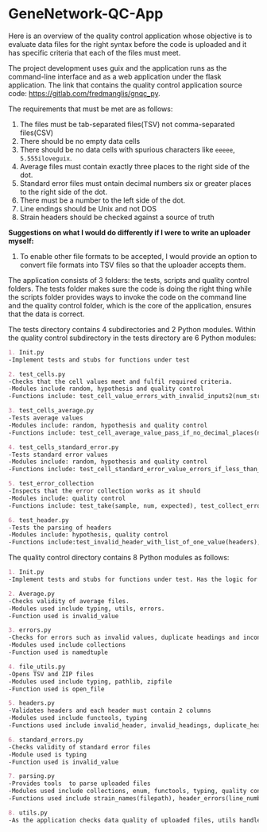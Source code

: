 # GeneNetwork-QC-App
Here is an overview of the quality control application whose objective is to evaluate data files for the right syntax before the code is uploaded and it has specific criteria that each of the files must meet.

The project development uses guix and the application runs as the command-line interface and as a web application under the flask application.
The link that contains the quality control application source code: https://gitlab.com/fredmanglis/gnqc_py.

The requirements that must be met are as follows:
1. The files must be tab-separated files(TSV) not comma-separated files(CSV)
2. There should be no empty data cells
3. There should be	no data cells with spurious characters like `eeeee`, `5.555iloveguix`.
4. Average files must contain exactly three places to the right side of the dot.
5. Standard error files must ontain decimal numbers six or greater places to the right side of the dot.
6. There must be a number to the left side of the dot.
7. Line endings should be Unix and not DOS
8. Strain headers should be checked against a source of truth 

**Suggestions on what I would do differently if I were to write an uploader myself:**
1. To enable other file formats to be accepted, I would provide an option to convert file formats into TSV files so that the uploader accepts them.

The  application consists of 3 folders: the tests, scripts and quality control folders. The tests folder makes sure the code is doing the right thing while the scripts folder provides ways to invoke the code on the command line and the quality control folder, which is the core of the application, ensures that the data is correct. 

The tests directory contains 4 subdirectories and 2 Python modules. Within the quality control subdirectory in the tests directory are 6 Python modules:
 ```markdown
1. Init.py
-Implement tests and stubs for functions under test
```
```markdown 
2. test_cells.py
-Checks that the cell values meet and fulfil required criteria.
-Modules include random, hypothesis and quality control
-Functions include: test_cell_value_errors_with_invalid_inputs2(num_str), test_cell_average_value_errors_if_not_three_decimal_places2(num_str), test_cell_average_value_pass_if_three_decimal_places(num_str), test_cell_standard_error_value_errors_if_less_than_six_decimal_places2(num_str), test_cell_standard_error_value_pass_if_six_or_more_decimal_places(num_str)

```
```markdown 
3. test_cells_average.py
-Tests average values
-Modules include: random, hypothesis and quality control
-Functions include: test_cell_average_value_pass_if_no_decimal_places(num_str), 
```
```markdown 
4. test_cells_standard_error.py
-Tests standard error values
-Modules include: random, hypothesis and quality control
-Functions include: test_cell_standard_error_value_errors_if_less_than_six_decimal_places2(num_str)
```
```markdown
5. test_error_collection
-Inspects that the error collection works as it should
-Modules include: quality control
-Functions include: test_take(sample, num, expected), test_collect_errors(filepath, filetype, strains, count), test_collect_inconsistent_column_errors(filepath, filetype, strains, expected)
```
```markdown
6. test_header.py
-Tests the parsing of headers
-Modules include: hypothesis, quality control
-Functions include:test_invalid_header_with_list_of_one_value(headers), test_invalid_headings_with_invalid_inputs(headings), test_invalid_header_with_valid_headers(headers), test_invalid_headings_with_valid_headings(strains, headings), test_duplicate_headers_with_repeated_column_headings(headers, repeated), test_duplicate_headers_with_unique_column_headings(headers)
```

The quality control directory contains 8 Python modules as follows:
 ```markdown
1. Init.py
-Implement tests and stubs for functions under test. Has the logic for testing validity of files.
```
```markdown 
2. Average.py
-Checks validity of average files.
-Modules used include typing, utils, errors.
-Function used is invalid_value
```
```markdown 
3. errors.py
-Checks for errors such as invalid values, duplicate headings and inconsistent columns
-Modules used include collections
-Function used is namedtuple
```
```markdown 
4. file_utils.py 
-Opens TSV and ZIP files
-Modules used include typing, pathlib, zipfile
-Function used is open_file
```
```markdown 
5. headers.py
-Validates headers and each header must contain 2 columns
-Modules used include functools, typing
-Functions used include invalid_header, invalid_headings, duplicate_headings
```
```markdown 
6. standard_errors.py
-Checks validity of standard error files
-Module used is typing
-Function used is invalid_value
```
```markdown 
7. parsing.py
-Provides tools  to parse uploaded files 
-Modules used include collections, enum, functools, typing, quality control
-Functions used include strain_names(filepath), header_errors(line_number, fields, strains), empty_value(line_number, column_number, value), average_errors(line_number, fields), se_errors(line_number, fields), make_column_consistency_checker(header_row), take(iterable: Iterable, num: int)
```
```markdown 
8. utils.py
-As the application checks data quality of uploaded files, utils handles and tracks progress of cell errors 
```
```markdown 

